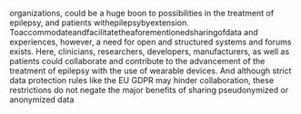 organizations, could be a huge boon to possibilities in the treatment of epilepsy, and patients
withepilepsybyextension. Toaccommodateandfacilitatetheaforementionedsharingofdata
and experiences, however, a need for open and structured systems and forums exists. Here,
clinicians, researchers, developers, manufacturers, as well as patients could collaborate and
contribute to the advancement of the treatment of epilepsy with the use of wearable devices.
And although strict data protection rules like the EU GDPR may hinder collaboration, these
restrictions do not negate the major benefits of sharing pseudonymized or anonymized data